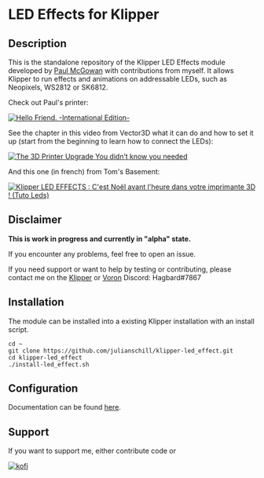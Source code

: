 # LED Effects for Klipper

## Description

This is the standalone repository of the Klipper LED Effects module developed by [Paul McGowan](https://github.com/mental405) with contributions from myself.
It allows Klipper to run effects and animations on addressable LEDs, such as Neopixels, WS2812 or SK6812.

Check out Paul's printer:

[![Hello Friend. -International Edition-](https://yt-embed.herokuapp.com/embed?v=-VpZTDSu1-8&img=0)](https://www.youtube.com/watch?v=-VpZTDSu1-8)

See the chapter in this video from Vector3D what it can do and how to set it up (start from the beginning to learn how to connect the LEDs):

[![The 3D Printer Upgrade You didn’t know you needed](https://yt-embed.herokuapp.com/embed?v=14LC8Tcd_JQ)](https://youtu.be/14LC8Tcd_JQ?t=779)

And this one (in french) from Tom's Basement:

[![Klipper LED EFFECTS : C'est Noël avant l'heure dans votre imprimante 3D ! (Tuto Leds)](https://yt-embed.herokuapp.com/embed?v=6rGjlBjFhss)](https://www.youtube.com/watch?v=6rGjlBjFhss)

## Disclaimer
**This is work in progress and currently in "alpha" state.**

If you encounter any problems, feel free to open an issue.

If you need support or want to help by testing or contributing, please contact me on the [Klipper](https://discord.klipper3d.org/) or [Voron](https://discord.com/channels/460117602945990666/460172848565190667) Discord: Hagbard#7867

## Installation

The module can be installed into a existing Klipper installation with an install script. 

    cd ~
    git clone https://github.com/julianschill/klipper-led_effect.git
    cd klipper-led_effect
    ./install-led_effect.sh

## Configuration

Documentation can be found [here](docs/LED_Effect.md).

## Support
If you want to support me, either contribute code or 

[![kofi](https://img.shields.io/badge/buy%20me%20a%20coffee-donate-yellow.svg?style=flat-square)](https://ko-fi.com/Hagbard)
